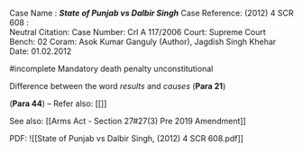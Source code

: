 Case Name : ***State of Punjab vs Dalbir Singh***
Case Reference: (2012) 4 SCR 608 :  
Neutral Citation:
Case Number: Crl A  117/2006
Court: Supreme Court
Bench: 02
Coram: Asok Kumar Ganguly (Author), Jagdish Singh Khehar
Date: 01.02.2012

#incomplete  Mandatory death penalty unconstitutional

Difference between the word *results* and *causes* (**Para 21**)

(**Para 44**)
–
Refer also:
[[]]

See also:
[[Arms Act - Section 27#27(3) Pre 2019 Amendment]]

PDF:
![[State of Punjab vs Dalbir Singh, (2012) 4 SCR 608.pdf]]